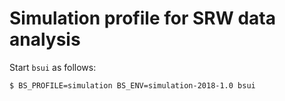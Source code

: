 # Simulation profile for SRW data analysis

Start `bsui` as follows:
```
$ BS_PROFILE=simulation BS_ENV=simulation-2018-1.0 bsui
```
